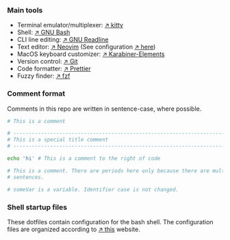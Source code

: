 ### Main tools
* Terminal emulator/multiplexer: [&nearr;&nbsp;kitty](https://sw.kovidgoyal.net/kitty/)
* Shell: [&nearr;&nbsp;GNU Bash](https://www.gnu.org/software/bash/)
* CLI line editing: [&nearr;&nbsp;GNU Readline](https://tiswww.case.edu/php/chet/readline/rltop.html)
* Text editor: [&nearr;&nbsp;Neovim](https://neovim.io/) (See configuration [&nearr;&nbsp;here](https://github.com/Asheq/vim-config))
* MacOS keyboard customizer: [&nearr;&nbsp;Karabiner-Elements](https://pqrs.org/osx/karabiner/)
* Version control: [&nearr;&nbsp;Git](https://git-scm.com/)
* Code formatter: [&nearr;&nbsp;Prettier](https://prettier.io/)
* Fuzzy finder: [&nearr;&nbsp;fzf](https://github.com/junegunn/fzf)

### Comment format

Comments in this repo are written in sentence-case, where possible.

```bash
# This is a comment

# ------------------------------------------------------------------------------
# This is a special title comment
# ------------------------------------------------------------------------------

echo 'hi' # This is a comment to the right of code

# This is a comment. There are periods here only because there are multiple
# sentences.

# someVar is a variable. Identifier case is not changed.
```

### Shell startup files

These dotfiles contain configuration for the bash shell. The configuration files
are organized according to
[&nearr;&nbsp;this](https://blog.flowblok.id.au/2013-02/shell-startup-scripts.html) website.
